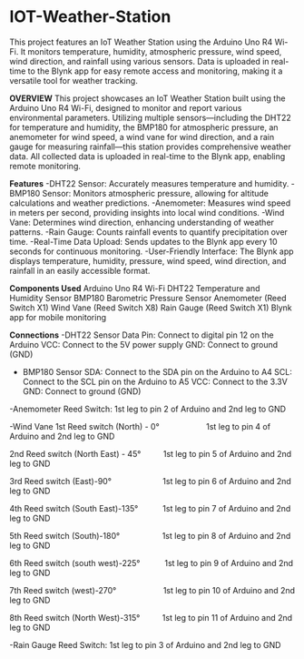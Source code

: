 # IOT-Weather-Station
This project features an IoT Weather Station using the Arduino Uno R4 Wi-Fi. It monitors temperature, humidity, atmospheric pressure, wind speed, wind direction, and rainfall using various sensors. Data is uploaded in real-time to the Blynk app for easy remote access and monitoring, making it a versatile tool for weather tracking.

**OVERVIEW**
This project showcases an IoT Weather Station built using the Arduino Uno R4 Wi-Fi, designed to monitor and report various environmental parameters. Utilizing multiple sensors—including the DHT22 for temperature and humidity, the BMP180 for atmospheric pressure, an anemometer for wind speed, a wind vane for wind direction, and a rain gauge for measuring rainfall—this station provides comprehensive weather data. All collected data is uploaded in real-time to the Blynk app, enabling remote monitoring.

**Features**
-DHT22 Sensor: Accurately measures temperature and humidity.
-BMP180 Sensor: Monitors atmospheric pressure, allowing for altitude calculations and weather predictions.
-Anemometer: Measures wind speed in meters per second, providing insights into local wind conditions.
-Wind Vane: Determines wind direction, enhancing understanding of weather patterns.
-Rain Gauge: Counts rainfall events to quantify precipitation over time.
-Real-Time Data Upload: Sends updates to the Blynk app every 10 seconds for continuous monitoring.
-User-Friendly Interface: The Blynk app displays temperature, humidity, pressure, wind speed, wind direction, and rainfall in an easily accessible format.

**Components Used**
Arduino Uno R4 Wi-Fi
DHT22 Temperature and Humidity Sensor
BMP180 Barometric Pressure Sensor
Anemometer (Reed Switch X1)
Wind Vane (Reed Switch X8)
Rain Gauge (Reed Switch X1)
Blynk app for mobile monitoring

**Connections**
-DHT22 Sensor
Data Pin: Connect to digital pin 12 on the Arduino
VCC: Connect to the 5V power supply
GND: Connect to ground (GND)

- BMP180 Sensor
SDA: Connect to the SDA pin on the Arduino to A4
SCL: Connect to the SCL pin on the Arduino to A5
VCC: Connect to the 3.3V
GND: Connect to ground (GND)

-Anemometer
Reed Switch: 1st leg to pin 2 of Arduino and 2nd leg to GND

-Wind Vane
1st Reed switch (North) - 0°                     1st leg to pin 4 of Arduino and 2nd leg to GND        

2nd Reed switch (North East) - 45°               1st leg to pin 5 of Arduino and 2nd leg to GND 

3rd Reed switch (East)-90°                       1st leg to pin 6 of Arduino and 2nd leg to GND  

4th Reed switch (South East)-135°                1st leg to pin 7 of Arduino and 2nd leg to GND  

5th Reed switch (South)-180°                     1st leg to pin 8 of Arduino and 2nd leg to GND

6th Reed switch (south west)-225°                1st leg to pin 9 of Arduino and 2nd leg to GND

7th Reed switch (west)-270°                      1st leg to pin 10 of Arduino and 2nd leg to GND

8th Reed switch (North West)-315°                1st leg to pin 11 of Arduino and 2nd leg to GND

-Rain Gauge
Reed Switch: 1st leg to pin 3 of Arduino and 2nd leg to GND
